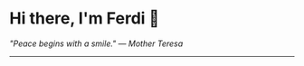 <h1>Hi there, I'm Ferdi 👋</h1>

<p><em>
  "Peace begins with a smile." — Mother Teresa
</em></p>

---

